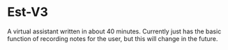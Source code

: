 # Est-V3
A virtual assistant written in about 40 minutes. 
Currently just has the basic function of recording notes for the user, but this will change in the future.
